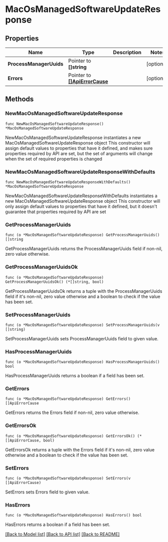 # MacOsManagedSoftwareUpdateResponse

## Properties

Name | Type | Description | Notes
------------ | ------------- | ------------- | -------------
**ProcessManagerUuids** | Pointer to **[]string** |  | [optional] 
**Errors** | Pointer to [**[]ApiErrorCause**](ApiErrorCause.md) |  | [optional] 

## Methods

### NewMacOsManagedSoftwareUpdateResponse

`func NewMacOsManagedSoftwareUpdateResponse() *MacOsManagedSoftwareUpdateResponse`

NewMacOsManagedSoftwareUpdateResponse instantiates a new MacOsManagedSoftwareUpdateResponse object
This constructor will assign default values to properties that have it defined,
and makes sure properties required by API are set, but the set of arguments
will change when the set of required properties is changed

### NewMacOsManagedSoftwareUpdateResponseWithDefaults

`func NewMacOsManagedSoftwareUpdateResponseWithDefaults() *MacOsManagedSoftwareUpdateResponse`

NewMacOsManagedSoftwareUpdateResponseWithDefaults instantiates a new MacOsManagedSoftwareUpdateResponse object
This constructor will only assign default values to properties that have it defined,
but it doesn't guarantee that properties required by API are set

### GetProcessManagerUuids

`func (o *MacOsManagedSoftwareUpdateResponse) GetProcessManagerUuids() []string`

GetProcessManagerUuids returns the ProcessManagerUuids field if non-nil, zero value otherwise.

### GetProcessManagerUuidsOk

`func (o *MacOsManagedSoftwareUpdateResponse) GetProcessManagerUuidsOk() (*[]string, bool)`

GetProcessManagerUuidsOk returns a tuple with the ProcessManagerUuids field if it's non-nil, zero value otherwise
and a boolean to check if the value has been set.

### SetProcessManagerUuids

`func (o *MacOsManagedSoftwareUpdateResponse) SetProcessManagerUuids(v []string)`

SetProcessManagerUuids sets ProcessManagerUuids field to given value.

### HasProcessManagerUuids

`func (o *MacOsManagedSoftwareUpdateResponse) HasProcessManagerUuids() bool`

HasProcessManagerUuids returns a boolean if a field has been set.

### GetErrors

`func (o *MacOsManagedSoftwareUpdateResponse) GetErrors() []ApiErrorCause`

GetErrors returns the Errors field if non-nil, zero value otherwise.

### GetErrorsOk

`func (o *MacOsManagedSoftwareUpdateResponse) GetErrorsOk() (*[]ApiErrorCause, bool)`

GetErrorsOk returns a tuple with the Errors field if it's non-nil, zero value otherwise
and a boolean to check if the value has been set.

### SetErrors

`func (o *MacOsManagedSoftwareUpdateResponse) SetErrors(v []ApiErrorCause)`

SetErrors sets Errors field to given value.

### HasErrors

`func (o *MacOsManagedSoftwareUpdateResponse) HasErrors() bool`

HasErrors returns a boolean if a field has been set.


[[Back to Model list]](../README.md#documentation-for-models) [[Back to API list]](../README.md#documentation-for-api-endpoints) [[Back to README]](../README.md)


